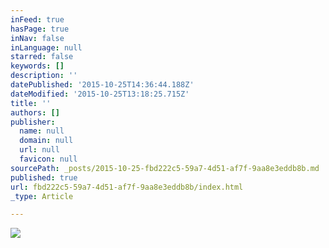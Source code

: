 ```yaml
---
inFeed: true
hasPage: true
inNav: false
inLanguage: null
starred: false
keywords: []
description: ''
datePublished: '2015-10-25T14:36:44.188Z'
dateModified: '2015-10-25T13:18:25.715Z'
title: ''
authors: []
publisher:
  name: null
  domain: null
  url: null
  favicon: null
sourcePath: _posts/2015-10-25-fbd222c5-59a7-4d51-af7f-9aa8e3eddb8b.md
published: true
url: fbd222c5-59a7-4d51-af7f-9aa8e3eddb8b/index.html
_type: Article

---
```

![](https://the-grid-user-content.s3-us-west-2.amazonaws.com/de9d02e3-1437-4047-97cc-0fbc19c327b5.jpg)
